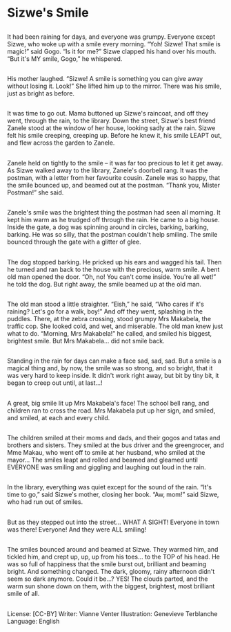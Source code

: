 # Sizwe's Smile

##
It had been raining for days, and
everyone was grumpy. Everyone
except Sizwe, who woke up with a
smile every morning.
“Yoh! Sizwe! That smile is magic!”
said Gogo.
“Is it for me?”
Sizwe clapped his hand over his
mouth.
“But it's MY smile, Gogo,” he
whispered.

##
His mother laughed. “Sizwe! A smile
is something you can give away
without losing it. Look!”
She lifted him up to the mirror.
There was his smile, just as bright
as before.

##
It was time to go out. Mama
buttoned up Sizwe's raincoat, and
off they went, through the rain, to
the library.
Down the street, Sizwe's best friend
Zanele stood at the window of her
house, looking sadly at the rain.
Sizwe felt his smile creeping,
creeping up.
Before he knew it, his smile LEAPT
out, and flew across the garden to
Zanele.

##
Zanele held on tightly to the smile –
it was far too precious to let it get
away.
As Sizwe walked away to the
library, Zanele's doorbell rang. It
was the postman, with a letter from
her favourite cousin.
Zanele was so happy, that the smile
bounced up, and beamed out at the
postman.
“Thank you, Mister Postman!” she
said.

##
Zanele's smile was the brightest
thing the postman had seen all
morning. It kept him warm as he
trudged off through the rain.
He came to a big house. Inside the
gate, a dog was spinning around in
circles, barking, barking, barking.
He was so silly, that the postman
couldn't help smiling.
The smile bounced through the gate
with a glitter of glee.

##
The dog stopped barking. He
pricked up his ears and wagged his
tail. Then he turned and ran back to
the house with the precious, warm
smile.
A bent old man opened the door.
“Oh, no! You can't come inside.
You're all wet!” he told the dog. But
right away, the smile beamed up at
the old man.

##
The old man stood a little straighter.
“Eish,” he said, “Who cares if it's
raining? Let's go for a walk, boy!”
And off they went, splashing in the
puddles.
There, at the zebra crossing, stood
grumpy Mrs Makabela, the traffic
cop. She looked cold, and wet, and
miserable.
The old man knew just what to do.
“Morning, Mrs Makabela!” he called,
and smiled his biggest, brightest
smile.
But Mrs Makabela… did not smile
back.

##
Standing in the rain for days can make a face sad, sad, sad.
But a smile is a magical thing and, by now, the smile was so
strong, and so bright, that it was very hard to keep inside.
It didn't work right away,
but bit by tiny bit,
it began to creep out until,
at last…!

##
A great, big smile lit up Mrs
Makabela's face!
The school bell rang, and children
ran to cross the road. Mrs Makabela
put up her sign, and smiled, and
smiled, at each and every child.

##
The children smiled at their moms
and dads, and their gogos and tatas
and brothers and sisters. They
smiled at the bus driver and the
greengrocer, and Mme Makau, who
went off to smile at her husband,
who smiled at the mayor...
The smiles leapt and rolled and
beamed and gleamed until
EVERYONE was smiling and giggling
and laughing out loud in the rain.

##
In the library, everything was quiet
except for the sound of the rain.
“It's time to go,” said Sizwe's
mother, closing her book.
“Aw, mom!” said Sizwe, who had
run out of smiles.

##
But as they stepped out into the
street…
WHAT A SIGHT!
Everyone in town was there!
Everyone!
And they were ALL smiling!

##
The smiles bounced around and
beamed at Sizwe. They warmed
him, and tickled him, and crept up,
up, up from his toes… to the TOP of
his head. He was so full of
happiness that the smile burst out,
brilliant and beaming bright.
And something changed. The dark,
gloomy, rainy afternoon didn't seem
so dark anymore.
Could it be…? YES!
The clouds parted, and the warm
sun shone down on them, with the
biggest, brightest, most brilliant
smile of all.

##
License: [CC-BY]
Writer: Vianne Venter
Illustration: Genevieve Terblanche
Language: English
